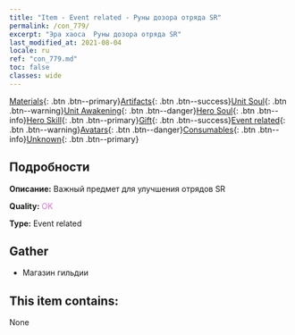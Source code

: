 ```yaml
---
title: "Item - Event related - Руны дозора отряда SR"
permalink: /con_779/
excerpt: "Эра хаоса  Руны дозора отряда SR"
last_modified_at: 2021-08-04
locale: ru
ref: "con_779.md"
toc: false
classes: wide
---
```

 [Materials](/ItemsRU/){: .btn .btn--primary}[Artifacts](/ItemsRU/Artifacts/){: .btn .btn--success}[Unit Soul](/ItemsRU/UnitSoul/){: .btn .btn--warning}[Unit Awakening](/ItemsRU/UnitAwakening/){: .btn .btn--danger}[Hero Soul](/ItemsRU/HeroSoul/){: .btn .btn--info}[Hero Skill](/ItemsRU/HeroSkill/){: .btn .btn--primary}[Gift](/ItemsRU/Gift/){: .btn .btn--success}[Event related](/ItemsRU/Events/){: .btn .btn--warning}[Avatars](/ItemsRU/Avatars/){: .btn .btn--danger}[Consumables](/ItemsRU/Consumables/){: .btn .btn--info}[Unknown](/ItemsRU/Unknown/){: .btn .btn--primary}

## Подробности
 **Описание:** Важный предмет для улучшения отрядов SR

 **Quality:** <span style="color: #DA70D6">OK</span>

 **Type:** Event related

## Gather

*    Магазин гильдии 

## This item contains:

  None

